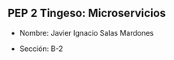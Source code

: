 ## PEP 2 Tingeso: Microservicios
<ul>
<li><p>Nombre: Javier Ignacio Salas Mardones</p></li>
<li><p>Sección: B-2</p></li>
</ul>
